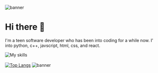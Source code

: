 
![banner](https://user-images.githubusercontent.com/113939594/191624164-feb1c36d-6359-43e6-9cbd-6388ae229e82.jpg)

# Hi there 👋

<!--
**stan-solov/stan-solov** is a ✨ _special_ ✨ repository because its `README.md` (this file) appears on your GitHub profile.

Here are some ideas to get you started:
-->
I'm a teen software developer who has been into coding for a while now. I' into python, c++, javscript, html, css, and react.

![My skills](https://skillicons.dev/icons?i=js,html,css,py,react,cpp)<br>
<br>
[![Top Langs](https://github-readme-stats.vercel.app/api/top-langs/?username=stan-solov&layout=compact&theme=dark)](https://github.com/anuraghazra/github-readme-stats)
![banner](https://user-images.githubusercontent.com/113939594/191624164-feb1c36d-6359-43e6-9cbd-6388ae229e82.jpg)
